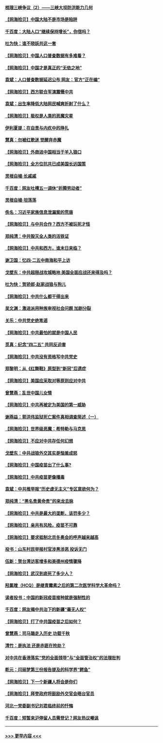 #### [梳理三峡争议（2）——三峡大坝防洪能力几何](../pages/nsc993/n12920173.md?t=05031501) 
#### [【网海拾贝】中国大陆不是市场是陷阱](../pages/nsc993/n12920143.md?t=05031501) 
#### [千百度：大陆人口“继续保持增长”，你信吗？](../pages/nsc993/n12918946.md?t=05031501) 
#### [吐为快：谁不晓妖共这一套](../pages/nsc993/n12918941.md?t=05031501) 
#### [【网海拾贝】中国人口普查数据有多难看？](../pages/nsc993/n12917822.md?t=05031501) 
#### [【网海拾贝】中国才是真正的“无依之地”](../pages/nsc993/n12915845.md?t=05031501) 
#### [袁斌：人口普查数据延迟公布 网友：官方“正在编”](../pages/nsc993/n12915748.md?t=05031501) 
#### [【网海拾贝】西方联合军演震慑中共](../pages/nsc993/n12913466.md?t=05031501) 
#### [袁斌：出生率降低大陆网民喊爽折射了什么？](../pages/nsc993/n12913365.md?t=05031501) 
#### [【网海拾贝】极权是人类的恶魔灾星](../pages/nsc993/n12910697.md?t=05031501) 
#### [伊利夏提：在自责与内疚中的挣扎](../pages/nsc993/n12910493.md?t=05031501) 
#### [慧真：勿被红歌迷 觉醒弃赤魔](../pages/nsc993/n12910485.md?t=05031501) 
#### [【网海拾贝】外商进中国相当于羊入狼口](../pages/nsc993/n12908274.md?t=05031501) 
#### [【网海拾贝】全方位抗共已成美国长远国策](../pages/nsc993/n12906878.md?t=05031501) 
#### [灵根自植‧长戚戚](../pages/nsc993/n12905585.md?t=05031501) 
#### [千百度：网友吐槽五一调休“折腾劳动者”](../pages/nsc993/n12905934.md?t=05031501) 
#### [灵根自植‧坦荡荡](../pages/nsc993/n12905562.md?t=05031501) 
#### [佚名：习近平家族信息泄漏案的荒唐](../pages/nsc993/n12904705.md?t=05031501) 
#### [【网海拾贝】与中共合作？西方不被玩死才怪](../pages/nsc993/n12903873.md?t=05031501) 
#### [郑纯清：中共毁灭全人类的活铁证](../pages/nsc993/n12903785.md?t=05031501) 
#### [【网海拾贝】中共和西方，谁末日来临？](../pages/nsc993/n12903482.md?t=05031501) 
#### [谢卫国：忆四‧二五中南海和平上访](../pages/nsc993/n12902192.md?t=05031501) 
#### [戈壁东：中共超限战攻城略地 美国全面应战还来得及吗？](../pages/nsc993/n12902297.md?t=05031501) 
#### [吐为快：贺骄郎‧赵家战狼与狗儿](../pages/nsc993/n12902280.md?t=05031501) 
#### [【网海拾贝】中共什么都干得出来](../pages/nsc993/n12897500.md?t=05031501) 
#### [吴文渊：激进派用种族审视社会问题 加剧分裂](../pages/nsc993/n12893881.md?t=05031501) 
#### [关乐：中共党史绝笔谣](../pages/nsc993/n12897270.md?t=05031501) 
#### [【网海拾贝】中共最怕的就是中国人民](../pages/nsc993/n12894705.md?t=05031501) 
#### [觅真：纪念“四二五” 共同反迫害](../pages/nsc993/n12894553.md?t=05031501) 
#### [【网海拾贝】中共没有资格写中共党史](../pages/nsc993/n12892231.md?t=05031501) 
#### [郑黎明：从《红舞鞋》原型到“新冠”后遗症](../pages/nsc993/n12890469.md?t=05031501) 
#### [【网海拾贝】美国应采取对等原则应对中共](../pages/nsc993/n12889176.md?t=05031501) 
#### [曾慧燕：乱世中国儿女情](../pages/nsc993/n12887931.md?t=05031501) 
#### [【网海拾贝】中共再被定为美国的第一威胁](../pages/nsc993/n12887580.md?t=05031501) 
#### [谢燕益：郭洪伟监狱死亡案件真相调查简述（一）](../pages/nsc993/n12885648.md?t=05031501) 
#### [【网海拾贝】世界级恶魔：希特勒与马克思](../pages/nsc993/n12884062.md?t=05031501) 
#### [【网海拾贝】不应对中共存任何幻想](../pages/nsc993/n12881460.md?t=05031501) 
#### [戈壁东：中共战狼外交其实是恼羞成怒](../pages/nsc993/n12880392.md?t=05031501) 
#### [【网海拾贝】中国疫苗出了什么事?](../pages/nsc993/n12879124.md?t=05031501) 
#### [【网海拾贝】中共疫苗更像播毒](../pages/nsc993/n12876631.md?t=05031501) 
#### [袁斌：中共推举报“历史虚无主义”专区意欲何为？](../pages/nsc993/n12876530.md?t=05031501) 
#### [郑纯清：“黑名贵黄命贵”的来龙去脉](../pages/nsc993/n12875589.md?t=05031501) 
#### [【网海拾贝】中共是最大的垄断，该罚多少？](../pages/nsc993/n12874006.md?t=05031501) 
#### [【网海拾贝】亲共有风险，疫苗不可靠](../pages/nsc993/n12872224.md?t=05031501) 
#### [【网海拾贝】要求抵制北京冬奥会的呼声越来越高](../pages/nsc993/n12868962.md?t=05031501) 
#### [投书：山东村民举报村官涉黑涉恶 投诉无门](../pages/nsc993/n12869726.md?t=05031501) 
#### [伍新：贺台湾访客增多和美德州疫情骤降](../pages/nsc993/n12865651.md?t=05031501) 
#### [【网海拾贝】武汉到底死了多少人？](../pages/nsc993/n12863707.md?t=05031501) 
#### [羟氯喹（HCQ）是继青霉素之后的第二次医学科学大革命吗？](../pages/nsc993/n12638564.md?t=05031501) 
#### [读者投书：中国的新冠疫苗接种就是强制性的](../pages/nsc993/n12859932.md?t=05031501) 
#### [千百度：网友揭中共治下的新疆“毫无人权”](../pages/nsc993/n12858385.md?t=05031501) 
#### [【网海拾贝】打了中共国疫苗之后如何？](../pages/nsc993/n12857866.md?t=05031501) 
#### [曾慧燕：司马璐走入历史 功载千秋](../pages/nsc993/n12856996.md?t=05031501) 
#### [清竹：是执法 还是赤匪在抢劫？](../pages/nsc993/n12856952.md?t=05031501) 
#### [对中共在香港落实“党的全面领导”与“全面管治权”的法理批判](../pages/nsc993/n12856929.md?t=05031501) 
#### [乾元：闫丽梦第三份报告提及的科学界“鳄鱼”](../pages/nsc993/n12855985.md?t=05031501) 
#### [【网海拾贝】下一个新疆人将会是你们](../pages/nsc993/n12855864.md?t=05031501) 
#### [【网海拾贝】拜登政府将鼓励外交官会晤台官员](../pages/nsc993/n12853615.md?t=05031501) 
#### [河北一党委副书记刘君临终前的忏悔](../pages/nsc993/n12849420.md?t=05031501) 
#### [千百度：短暂来沪停留人员需登记？网友热议嘲讽](../pages/nsc993/n12853497.md?t=05031501) 

----
#### [ >>> 更早内容 <<< ](../indexes/nsc993-earlier.md)
